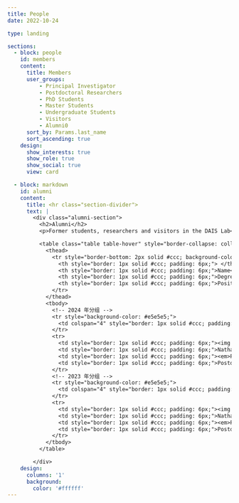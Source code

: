 ```yaml
---
title: People
date: 2022-10-24

type: landing

sections:
  - block: people
    id: members
    content:
      title: Members
      user_groups:
          - Principal Investigator
          - Postdoctoral Researchers
          - PhD Students
          - Master Students
          - Undergraduate Students
          - Visitors
          - Alumni0
      sort_by: Params.last_name
      sort_ascending: true
    design:
      show_interests: true
      show_role: true
      show_social: true 
      view: card

  - block: markdown
    id: alumni
    content:
      title: <hr class="section-divider">  
      text: |
        <div class="alumni-section">
          <h2>Alumni</h2>
          <p>Former students, researchers and visitors in the DAIS Lab</p>

          <table class="table table-hover" style="border-collapse: collapse; width: 100%; border: 1px solid #ccc; font-size: 14px;">
            <thead>
              <tr style="border-bottom: 2px solid #ccc; background-color: #f9f9f9;">
                <th style="border: 1px solid #ccc; padding: 6px;"> </th>
                <th style="border: 1px solid #ccc; padding: 6px;">Name</th>
                <th style="border: 1px solid #ccc; padding: 6px;">Degree</th>
                <th style="border: 1px solid #ccc; padding: 6px;">Position After Leaving/Now At</th>
              </tr>
            </thead>
            <tbody>
              <!-- 2024 年分组 -->
              <tr style="background-color: #e5e5e5;">
                <td colspan="4" style="border: 1px solid #ccc; padding: 6px;"><strong>2024</strong></td>
              </tr>
              <tr>
                <td style="border: 1px solid #ccc; padding: 6px;"><img src="/uploads/Alumni_img/avatar.png" width="36" style="border-radius: 50%;"></td>
                <td style="border: 1px solid #ccc; padding: 6px;">Nathan Lawrence</td>
                <td style="border: 1px solid #ccc; padding: 6px;"><em>Postdoc</em></td>
                <td style="border: 1px solid #ccc; padding: 6px;">Postdoctoral Researcher (UC San Diego)</td>
              </tr>
              <!-- 2023 年分组 -->
              <tr style="background-color: #e5e5e5;">
                <td colspan="4" style="border: 1px solid #ccc; padding: 6px;"><strong>2023</strong></td>
              </tr>
              <tr>
                <td style="border: 1px solid #ccc; padding: 6px;"><img src="/uploads/Alumni_img/avatar.png" width="36" style="border-radius: 50%;"></td>
                <td style="border: 1px solid #ccc; padding: 6px;">Nathan Lawrence</td>
                <td style="border: 1px solid #ccc; padding: 6px;"><em>Postdoc</em></td>
                <td style="border: 1px solid #ccc; padding: 6px;">Postdoctoral Researcher (UC San Diego)</td>
              </tr>
            </tbody>
          </table>

        </div>
    design:
      columns: '1'
      background:
        color: '#ffffff'
---
```


